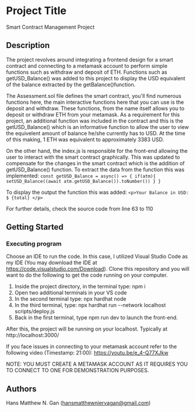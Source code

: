# Project Title

Smart Contract Management Project

## Description

The project revolves around integrating a frontend design for a smart contract and connecting to a metamask account to perform simple functions such as withdraw and deposit of ETH. Functions such as getUSD_Balance() was added to this project to display the USD equivalent of the balance extracted by the getBalance()function.

The Assessment.sol file defines the smart contract, you'll find numerous functions here, the main interactive functions here that you can use is the deposit and withdraw. These functions, from the name itself allows you to deposit or withdraw ETH from your metamask. As a requirement for this project, an additional function was included in the contract and this is the getUSD_Balance() which is an informative function to allow the user to view the equivelent amount of balance he/she currently has to USD. At the time of this making, 1 ETH was equivalent to approximately 3383 USD. 

On the other hand, the index.js is responsible for the front-end allowing the user to interact with the smart contract graphically. This was updated to compensate for the changes in the smart contract which is the addition of getUSD_Balance() function. To extract the data from the function this was implemented:
``const getUSD_Balance = async() => {
    if(atm){
      setUSD_Balance((await atm.getUSD_Balance()).toNumber())
    }
  }  ``

To display the output the function this was added:
``<p>Your Balance in USD: $ {total} </p>``

For further details, check the source code from line 63 to 110

## Getting Started

### Executing program

Choose an IDE to run the code. In this case, I utilized Visual Studio Code as my IDE (You may download the IDE at https://code.visualstudio.com/Download). Clone this repository and you will want to do the following to get the code running on your computer. 

1. Inside the project directory, in the terminal type: npm i
2. Open two additional terminals in your VS code
3. In the second terminal type: npx hardhat node
4. In the third terminal, type: npx hardhat run --network localhost scripts/deploy.js
5. Back in the first terminal, type npm run dev to launch the front-end.

After this, the project will be running on your localhost. 
Typically at http://localhost:3000/

If you face issues in connecting to your metamask account refer to the following video 
(Timestamp: 21:00): 
https://youtu.be/e_4-Q77XJkw

NOTE:
YOU MUST CREATE A METAMASK ACCOUNT AS IT REQUIRES YOU TO CONNECT TO ONE FOR DEMONSTRATION PURPOSES.

## Authors
Hans Matthew N. Gan (hansmatthewniervagan@gmail.com)
